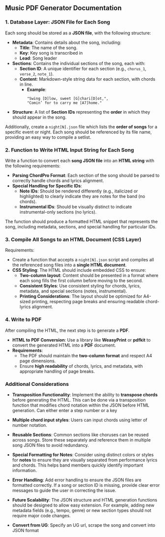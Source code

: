 ## Music PDF Generator Documentation

### 1. Database Layer: JSON File for Each Song

Each song should be stored as a **JSON file**, with the following structure:

- **Metadata**: Contains details about the song, including:
  - **Title**: The name of the song.
  - **Key**: Key song is transcribed in
  - **Lead**: Song leader
- **Sections**: Contains the individual sections of the song, each with:
  - **Section ID**: A unique identifier for each section (e.g., `chorus_1`, `verse_2`, `note_1`).
  - **Content**: Markdown-style string data for each section, with chords in line.
    - **Example**:
      ```
      "Swing [D]low, sweet [G]chari[D]ot,",
      "Comin’ for to carry me [A7]home."
      ```
- **Structure**: A list of **Section IDs** representing the **order** in which they should appear in the song.

Additionally, create a `night[N].json` file which lists the **order of songs** for a specific event or night. Each song should be referenced by its file name, providing an easy way to compile a setlist.

### 2. Function to Write HTML Input String for Each Song

Write a function to convert each **song JSON file** into an **HTML string** with the following requirements:

- **Parsing ChordPro Format**: Each section of the song should be parsed to correctly handle chords and lyrics alignment.
- **Special Handling for Specific IDs**:
  - **Note IDs**: Should be rendered differently (e.g., italicized or highlighted) to clearly indicate they are notes for the band (no chords).
  - **Instrumental IDs**: Should be visually distinct to indicate instrumental-only sections (no lyrics).

The function should produce a formatted HTML snippet that represents the song, including metadata, sections, and special handling for particular IDs.

### 3. Compile All Songs to an HTML Document (CSS Layer)

Requirements:

- Create a function that accepts a `night[N].json` script and compiles all the referenced song files into a **single HTML document**.
- **CSS Styling**: The HTML should include embedded CSS to ensure:
  - **Two-column layout**: Content should be presented in a format where each song fills the first column before moving to the second.
  - **Consistent Styles**: Use consistent styling for chords, lyrics, metadata, and special sections (notes, instrumental).
  - **Printing Considerations**: The layout should be optimized for A4-sized printing, respecting page breaks and ensuring readable chord-lyrics alignment.

### 4. Write to PDF

After compiling the HTML, the next step is to generate a **PDF**.

- **HTML to PDF Conversion**: Use a library like **WeasyPrint** or **pdfkit** to convert the generated HTML into a **PDF** document.
- **Requirements**:
  - The PDF should maintain the **two-column format** and respect A4 page dimensions.
  - Ensure **high readability** of chords, lyrics, and metadata, with appropriate handling of page breaks.

### Additional Considerations

- **Transposition Functionality**: Implement the ability to **transpose chords** before generating the HTML. This can be done via a transposition function that modifies chord notation within the JSON before HTML generation. Can either enter a step number or a key
- **Multiple chord input styles**: Users can input chords using letter of number notation.
- **Reusable Sections**: Common sections like choruses can be reused across songs. Store these separately and reference them in multiple song JSON files to avoid redundancy.
- **Special Formatting for Notes**: Consider using distinct colors or styles for **notes** to ensure they are visually separated from performance lyrics and chords. This helps band members quickly identify important information.
- **Error Handling**: Add error handling to ensure the JSON files are formatted correctly. If a song or section ID is missing, provide clear error messages to guide the user in correcting the issue.
- **Future Scalability**: The JSON structure and HTML generation functions should be designed to allow easy extension. For example, adding new metadata fields (e.g., tempo, genre) or new section types should not require major code changes.

- **Convert from UG**: Specify an UG url, scrape the song and convert into JSON format
